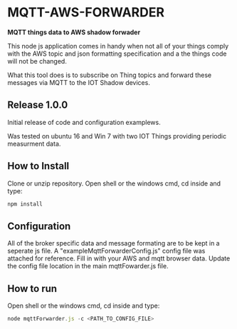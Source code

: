 # MQTT-AWS-FORWARDER
**MQTT things data to AWS shadow forwader**

This node js application comes in handy when not all of your things comply with
the AWS topic and json formatting specification and a the things code will not be changed.

What this tool does is to subscribe on Thing topics and forward these messages via MQTT
to the IOT Shadow devices.

## Release 1.0.0
Initial release of code and configuration examplews.

Was tested on ubuntu 16 and Win 7 with two IOT Things providing periodic measurment data.

## How to Install
Clone or unzip repository.
Open shell or the windows cmd, cd inside and type:
```js
npm install
```
## Configuration
All of the broker specific data and message formating are to be kept in a seperate js file.
A "exampleMqttForwarderConfig.js" config file was attached for reference.
Fill in with your AWS and mqtt browser data.
Update the config file location in the main mqttFowarder.js file.

## How to run
Open shell or the windows cmd, cd inside and type:
```js
node mqttForwarder.js -c <PATH_TO_CONFIG_FILE>
```
